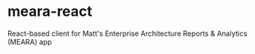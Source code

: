 # meara-react
React-based client for Matt's Enterprise Architecture Reports &amp; Analytics (MEARA) app
